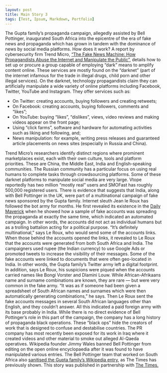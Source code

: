 ```yaml
---
layout: post
title: Main Story 3
tags: [Test, Ipsum, Markdown, Portfolio]
---
```


<p>
  The Gupta family’s propaganda campaign, allegedly assisted by Bell Pottinger, inaugurated South Africa into the epicentre of the era of fake news and propaganda which has grown in tandem with the dominance of news by social media platforms.
  How does it work?
  A report by cybersecurity firm Trend Micro, <a href="https://documents.trendmicro.com/assets/white_papers/wp-fake-news-machine-how-propagandists-abuse-the-internet.pdf">“The Fake News Machine: How Propagandists Abuse the Internet and Manipulate the Public”</a>, details how to set up or procure a group capable of employing “dark” means to amplify content online. These services are mostly found on the “darknet” (part of the internet infamous for the trade in illegal drugs, child porn and other illegal services).
  On the darknet, technology propagandists claim they can artificially manipulate a wide variety of online platforms including Facebook, Twitter, YouTube and Instagram.
  They offer services such as:
</p>
  <ul>
   <li>On Twitter: creating accounts, buying followers and creating retweets;</li>
   <li>On Facebook: creating accounts, buying followers, comments and “likes”;</li>
   <li>On YouTube: buying “likes”, “dislikes”, views, video reviews and making videos appear on the front page;</li>
   <li>Using “click farms”, software and hardware for automating activities such as liking and following, and;</li>
   <li>News manipulation: for example, writing press releases and guaranteed article placements on news sites (especially in Russia and China).</li>
  </ul>
  <p>
  Trend Micro’s researchers identify distinct regions where prominent marketplaces exist, each with their own culture, tools and platform priorities. These are China, the Middle East, India and English-speaking communities.
  The Russian community has a particular focus on using real humans to complete tasks through crowdsourcing platforms. Some of these darknet platforms to manipulate social media are very large. Vtope reportedly has two million “mostly real” users and SMOFast has roughly 500,000 registered users.
  There is evidence that suggests that India, along with Bell Pottinger in the UK, were part of a multinational campaign of fake news sponsored by the Gupta family.
  Internet sleuth Jean le Roux has followed the bot army for months. He first revealed its existence in the <a href="https://www.dailymaverick.co.za/article/2017-06-22-scorpio-in-the-non-surprise-of-the-year-wmcleaks.com-smear-campaign-tracked-to-a-gupta-associate/">Daily Maverick</a> when he showed how a sample of fake accounts was spreading the propaganda at exactly the same time, which indicated an automated campaign.
  In other words, the accounts did not act as individual humans but as a trolling battalion acting for a political purpose. “It’s definitely multinational,” says Le Roux, who would send some of the accounts links. When those behind the accounts opened the links, it revealed to Le Roux that the accounts were generated from both South Africa and India.
  The campaigners used rupee (the Indian currency) to use Google Ads or promoted tweets to increase the visibility of their messages. Some of the fake accounts were linked to documents that were often geo-located in India.
  In other words, the Gupta family’s Twitter army left a digital footprint.
  In addition, says Le Roux, his suspicions were piqued when the accounts carried names like Bongi Vorster and Dlamini Louw. While African-Afrikaans name and surname combinations are known, they are rare — but were very common in the fake army.
  “It was as if someone had been given a spreadsheet of South African names and surnames which were then automatically generating combinations,” he says.
  Then Le Roux sent the fake accounts messages in several South African languages other than English, and they couldn’t answer.
  All this indicated a paid foreign army with its base probably in India.
  While there is no direct evidence of Bell Pottinger’s role in this part of the campaign, the company has a long history of propaganda black operations. These “black ops” hide the creators of work that is designed to confuse and destabilise countries. The PR company has most recently been exposed for its work in Iraq where it created videos and other material to smoke out alleged Al-Qaeda operatives.
  Wikipedia founder Jimmy Wales banned Bell Pottinger from editing on the open online encyclopaedia after it was found to have manipulated various entries.
  The Bell Pottinger team that worked on South Africa also <a href="https://www.timeslive.co.za/politics/2017-07-10-bell-pottingers-wicked-wiki-ways/">sanitised the Gupta family’s Wikipedia entry</a>, as The Times has previously shown.
  This story was published in partnership with <a href="https://www.timeslive.co.za/news/south-africa/2017-09-04-how-to-hire-a-twitter-army-like-the-guptas-did/">The Times.</a>
  </p>